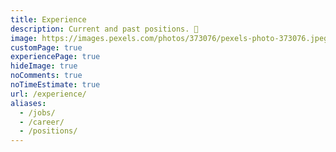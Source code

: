 ```yaml
---
title: Experience
description: Current and past positions. 💼️
image: https://images.pexels.com/photos/373076/pexels-photo-373076.jpeg?auto=compress&cs=tinysrgb&dpr=2&h=750&w=1260
customPage: true
experiencePage: true
hideImage: true
noComments: true
noTimeEstimate: true
url: /experience/
aliases:
  - /jobs/
  - /career/
  - /positions/
---
```

